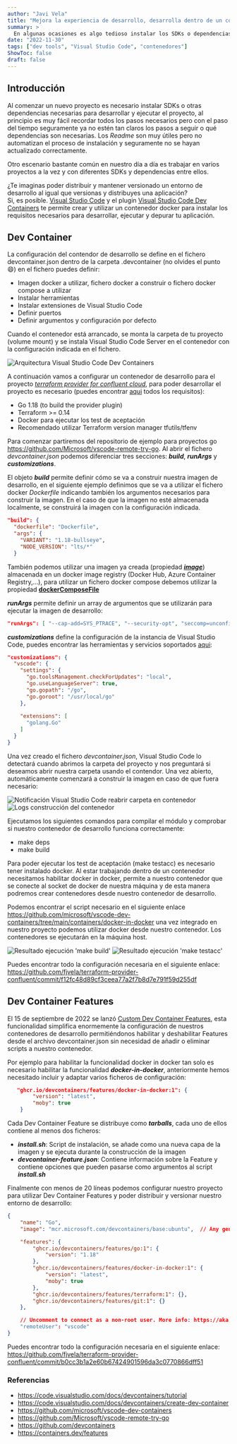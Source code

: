 ```yaml
---
author: "Javi Vela"
title: "Mejora la experiencia de desarrollo, desarrolla dentro de un contenedor"
summary: > 
  En algunas ocasiones es algo tedioso instalar los SDKs o dependencias de un proyecto para poder trabajar con él. Visual Studio Code Dev Containers te permite definir y distribuir el entorno de desarrollo de tu proyecto.
date: "2022-11-30"
tags: ["dev tools", "Visual Studio Code", "contenedores"]
ShowToc: false
draft: false
---
```

## Introducción
Al comenzar un nuevo proyecto es necesario instalar SDKs o otras dependencias necesarias para desarrollar y ejecutar el proyecto, al principio es muy fácil recordar todos los pasos necesarios pero con el paso del tiempo seguramente ya no estén tan claros los pasos a seguir o qué dependencias son necesarias. Los _Readme_ son muy útiles pero no automatizan el proceso de instalación y seguramente no se hayan actualizado correctamente.
 
Otro escenario bastante común en nuestro día a día es trabajar en varios proyectos a la vez y con diferentes SDKs y dependencias entre ellos.
 
¿Te imaginas poder distribuir y mantener versionado un entorno de desarrollo al igual que versionas y distribuyes una aplicación?
<br/>
Si, es posible. [Visual Studio Code](https://code.visualstudio.com/) y el plugin [Visual Studio Code Dev Containers](https://marketplace.visualstudio.com/items?itemName=ms-vscode-remote.remote-containers) te permite crear y utilizar un contenedor docker para instalar los requisitos necesarios para desarrollar, ejecutar y depurar tu aplicación.

## Dev Container
La configuración del contendor de desarrollo se define en el fichero devcontainer.json dentro de la carpeta .devcontainer (no olvides el punto 😄) en el fichero puedes definir:
 
- Imagen docker a utilizar, fichero docker a construir o fichero docker compose a utilizar
- Instalar herramientas
- Instalar extensiones de Visual Studio Code
- Definir puertos
- Definir argumentos y configuración por defecto
 
Cuando el contenedor está arrancado, se monta la carpeta de tu proyecto (volume mount) y se instala Visual Studio Code Server en el contenedor con la configuración indicada en el fichero.
 
![Arquitectura Visual Studio Code Dev Containers](/2022/devtools/architecture-containers.png)
 
A continuación vamos a configurar un contenedor de desarrollo para el proyecto [_terraform provider for confluent cloud_](https://github.com/confluentinc/terraform-provider-confluent), para poder desarrollar el proyecto es necesario (puedes encontrar [aqui](https://github.com/confluentinc/terraform-provider-confluent/blob/master/docs/DEVELOPING.md) todos los requisitos):
- Go 1.18 (to build the provider plugin)
- Terraform >= 0.14
- Docker para ejecutar los test de aceptación
- Recomendado utilizar Terraform version manager tfutils/tfenv
 
Para comenzar partiremos del repositorio de ejemplo para proyectos go https://github.com/Microsoft/vscode-remote-try-go. Al abrir el fichero _devcontainer.json_ podemos diferenciar tres secciones: **_build_**, **_runArgs_** y **_customizations_**.
 
El objeto **_build_** permite definir cómo se va a construir nuestra imagen de desarrollo, en el siguiente ejemplo definimos que se va a utilizar el fichero docker _Dockerfile_ indicando también los argumentos necesarios para construir la imagen. En el caso de que la imagen no esté almacenada localmente, se construirá la imagen con la configuración indicada.
```json
"build": {
  "dockerfile": "Dockerfile",
  "args": {
    "VARIANT": "1.18-bullseye",
    "NODE_VERSION": "lts/*"
  }
```
También podemos utilizar una imagen ya creada (propiedad [**_image_**](https://containers.dev/implementors/json_reference/#image-specific)) almacenada en un docker image registry (Docker Hub, Azure Container Registry,...), para utilizar un fichero docker compose debemos utilizar la propiedad [**__dockerComposeFile__**](https://containers.dev/implementors/json_reference/#compose-specific)
 
**_runArgs_** permite definir un array de argumentos que se utilizarán para ejecutar la imagen de desarrollo:
```json
"runArgs": [ "--cap-add=SYS_PTRACE", "--security-opt", "seccomp=unconfined" ],
```
 
**_customizations_** define la configuración de la instancia de Visual Studio Code, puedes encontrar las herramientas y servicios soportados [aqui](https://containers.dev/supporting):
```json
"customizations": {
  "vscode": {
    "settings": {
      "go.toolsManagement.checkForUpdates": "local",
      "go.useLanguageServer": true,
      "go.gopath": "/go",
      "go.goroot": "/usr/local/go"
    },
   
    "extensions": [
      "golang.Go"
    ]
  }
}
```

Una vez creado el fichero _devcontainer.json_, Visual Studio Code lo detectará cuando abrimos la carpeta del proyecto y nos preguntará si deseamos abrir nuestra carpeta usando el contendor. Una vez abierto, automáticamente comenzará a construir la imagen en caso de que fuera necesario:
 
![Notificación Visual Studio Code reabrir carpeta en contenedor ](/2022/devtools/visual-code-notification-reopen-in-container.png)
![Logs construcción del contenedor](/2022/devtools/build-container.png)
 
Ejecutamos los siguientes comandos para compilar el módulo y comprobar si nuestro contenedor de desarrollo funciona correctamente:
- make deps
- make build
 
Para poder ejecutar los test de aceptación (make testacc) es necesario tener instalado docker. Al estar trabajando dentro de un contenedor necesitamos habilitar docker in docker, permite a nuestro contenedor que se conecte al socket de docker de nuestra máquina y de esta manera podremos crear contenedores desde nuestro contenedor de desarrollo. 
 
Podemos encontrar el script necesario en el siguiente enlace https://github.com/microsoft/vscode-dev-containers/tree/main/containers/docker-in-docker una vez integrado en nuestro proyecto podemos utilizar docker desde nuestro contenedor. Los contenedores se ejecutarán en la máquina host.
 
![Resultado ejecución 'make build'](/2022/devtools/results-build.png)
![Resultado ejecución 'make testacc'](/2022/devtools/results-test-accep.png)


Puedes encontrar todo la configuración necesaria en el siguiente enlace: https://github.com/fjvela/terraform-provider-confluent/commit/f12fc48d89cf3ceea77a2f7b8d7e791f59d255df

## Dev Container Features
El 15 de septiembre de 2022 se lanzó [Custom Dev Container Features](https://code.visualstudio.com/blogs/2022/09/15/dev-container-features), esta funcionalidad simplifica enormemente la configuración de nuestros contenedores de desarrollo permitiéndonos habilitar y deshabilitar Features desde el archivo devcontainer.json sin necesidad de añadir o eliminar scripts a nuestro contenedor.
 
Por ejemplo para habilitar la funcionalidad docker in docker tan solo es necesario habilitar la funcionalidad _**docker-in-docker**_, anteriormente hemos necesitado incluir y adaptar varios ficheros de configuración:
 
```json
   "ghcr.io/devcontainers/features/docker-in-docker:1": {
        "version": "latest",
        "moby": true
    } 
```

Cada Dev Container Feature se distribuye como _**tarballs**_, cada uno de ellos contiene al menos dos ficheros:
- **_install.sh_**: Script de instalación, se añade como una nueva capa de la imagen y se ejecuta durante la construcción de la imagen
- **_devcontainer-feature.json_**: Contiene información sobre la Feature y contiene opciones que pueden pasarse como argumentos al script **_install.sh_**

Finalmente con menos de 20 líneas podemos configurar nuestro proyecto para utilizar Dev Container Features y poder distribuir y versionar nuestro entorno de desarrollo:

```json
{
	"name": "Go",
	"image": "mcr.microsoft.com/devcontainers/base:ubuntu",  // Any generic, debian-based image.

	"features": {
		"ghcr.io/devcontainers/features/go:1": {
			"version": "1.18"
		},
		"ghcr.io/devcontainers/features/docker-in-docker:1": {
			"version": "latest",
			"moby": true
		},
		"ghcr.io/devcontainers/features/terraform:1": {},
		"ghcr.io/devcontainers/features/git:1": {}
	},

	// Uncomment to connect as a non-root user. More info: https://aka.ms/vscode-remote/containers/non-root.
	"remoteUser": "vscode"
}
```

Puedes encontrar todo la configuración necesaria en el siguiente enlace: https://github.com/fjvela/terraform-provider-confluent/commit/b0cc3b1a2e60b67424901596da3c0770866dff51

### Referencias
- https://code.visualstudio.com/docs/devcontainers/tutorial
- https://code.visualstudio.com/docs/devcontainers/create-dev-container
- https://github.com/microsoft/vscode-dev-containers
- https://github.com/Microsoft/vscode-remote-try-go
- https://github.com/devcontainers
- https://containers.dev/features
